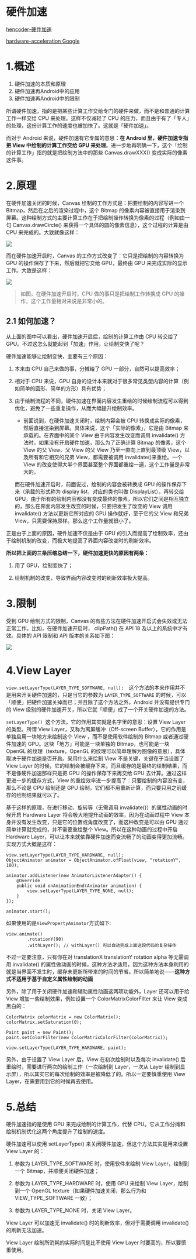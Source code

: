 # 硬件加速

[hencoder-硬件加速](http://hencoder.com/ui-1-8/)

[hardware-acceleration Google](https://developer.android.google.cn/guide/topics/graphics/hardware-accel.html)

# 1.概述
1. 硬件加速的本质和原理
2. 硬件加速再Android中的应用
3. 硬件加速再Android中的限制

所谓硬件加速，指的是把某些计算工作交给专门的硬件来做，而不是和普通的计算工作一样交给 CPU 来处理。这样不仅减轻了 CPU 的压力，而且由于有了「专人」的处理，这份计算工作的速度也被加快了。这就是「硬件加速」。

而对于 Android 来说，硬件加速有它专属的意思：**在 Android 里，硬件加速专指把 View 中绘制的计算工作交给 GPU 来处理**。进一步地再明确一下，这个「绘制的计算工作」指的就是把绘制方法中的那些  Canvas.drawXXX() 变成实际的像素这件事。

# 2.原理

在硬件加速关闭的时候，Canvas 绘制的工作方式是：把要绘制的内容写进一个 Bitmap，然后在之后的渲染过程中，这个 Bitmap 的像素内容被直接用于渲染到屏幕。这种绘制方式的主要计算工作在于把绘制操作转换为像素的过程（例如由一句 Canvas.drawCircle() 来获得一个具体的圆的像素信息），这个过程的计算是由 CPU 来完成的。大致就像这样：

![](https://ws3.sinaimg.cn/large/006tKfTcly1fjmybsw31fj30nb0iywfq.jpg)

而在硬件加速开启时，Canvas 的工作方式改变了：它只是把绘制的内容转换为 GPU 的操作保存了下来，然后就把它交给 GPU，最终由 GPU 来完成实际的显示工作。大致是这样：


![](https://ws3.sinaimg.cn/large/006tKfTcly1fjmygtwiutj30nb0o2ta8.jpg)

>如图，在硬件加速开启时，CPU 做的事只是把绘制工作转换成 GPU 的操作，这个工作量相对来说是非常小的。

## 2.1 如何加速？

从上面的图中可以看出，硬件加速开启后，绘制的计算工作由 CPU 转交给了 GPU。不过这怎么就能起到「加速」作用，让绘制变快了呢？

硬件加速能够让绘制变快，主要有三个原因：

1. 本来由 CPU 自己来做的事，分摊给了 GPU 一部分，自然可以提高效率；

2. 相对于 CPU 来说，GPU 自身的设计本来就对于很多常见类型内容的计算（例如简单的圆形、简单的方形）具有优势；

3. 由于绘制流程的不同，硬件加速在界面内容发生重绘的时候绘制流程可以得到优化，避免了一些重复操作，从而大幅提升绘制效率。

	- 前面说到，在硬件加速关闭时，绘制内容会被 CPU 转换成实际的像素，然后直接渲染到屏幕。具体来说，这个「实际的像素」，它是由 Bitmap 来承载的。在界面中的某个 View 由于内容发生改变而调用  invalidate() 方法时，如果没有开启硬件加速，那么为了正确计算 Bitmap 的像素，这个 View 的父 View、父 View 的父 View 乃至一直向上直到最顶级 View，以及所有和它相交的兄弟 View，都需要被调用  invalidate()来重绘。一个 View 的改变使得大半个界面甚至整个界面都重绘一遍，这个工作量是非常大的。

	而在硬件加速开启时，前面说过，绘制的内容会被转换成 GPU 的操作保存下来（承载的形式称为 display list，对应的类也叫做 DisplayList），再转交给 GPU。由于所有的绘制内容都没有变成最终的像素，所以它们之间是相互独立的，那么在界面内容发生改变的时候，只要把发生了改变的 View 调用 invalidate() 方法以更新它所对应的 GPU 操作就好，至于它的父 View 和兄弟 View，只需要保持原样。那么这个工作量就很小了。

正是由于上面的原因，硬件加速不仅是由于 GPU 的引入而提高了绘制效率，还由于绘制机制的改变，而极大地提高了界面内容改变时的刷新效率。

**所以把上面的三条压缩总结一下，硬件加速更快的原因有两条：**

1. 用了 GPU，绘制变快了；

2. 绘制机制的改变，导致界面内容改变时的刷新效率极大提高。


# 3.限制

受到 GPU 绘制方式的限制，Canvas 的有些方法在硬件加速开启式会失效或无法正常工作。比如，在硬件加速开启时， clipPath() 在 API 18 及以上的系统中才有效。具体的 API 限制和 API 版本的关系如下图：

![](https://ws2.sinaimg.cn/large/006tKfTcly1fjn0huxdm5j30lr0q0n25.jpg)

# 4.View Layer

`view.setLayerType(LAYER_TYPE_SOFTWARE, null);  `这个方法的本来作用并不是用来开关硬件加速的，只是当它的参数为 `LAYER_TYPE_SOFTWARE` 的时候，可以「顺便」把硬件加速关掉而已；并且除了这个方法之外，Android 并没有提供专门的 View 级别的硬件加速开关，所以它就「顺便」成了一个开关硬件加速的方法。


`setLayerType() `这个方法，它的作用其实就是名字里的意思：设置 View Layer 的类型。所谓 View Layer，又称为离屏缓冲（Off-screen Buffer），它的作用是单独启用一块地方来绘制这个 View ，而不是使用软件绘制的 Bitmap 或者通过硬件加速的 GPU。这块「地方」可能是一块单独的 Bitmap，也可能是一块 OpenGL 的纹理（texture，OpenGL 的纹理可以简单理解为图像的意思），具体取决于硬件加速是否开启。采用什么来绘制 View 不是关键，关键在于当设置了 View Layer 的时候，它的绘制会被缓存下来，而且缓存的是最终的绘制结果，而不是像硬件加速那样只是把 GPU 的操作保存下来再交给 GPU 去计算。通过这样更进一步的缓存方式，View 的重绘效率进一步提高了：只要绘制的内容没有变，那么不论是 CPU 绘制还是 GPU 绘制，它们都不用重新计算，而只要只用之前缓存的绘制结果就可以了。


基于这样的原理，在进行移动、旋转等（无需调用 invalidate()）的属性动画的时候开启 Hardware Layer 将会极大地提升动画的效率，因为在动画过程中 View 本身并没有发生改变，只是它的位置或角度改变了，而这种改变是可以由 GPU 通过简单计算就完成的，并不需要重绘整个 View。所以在这种动画的过程中开启 Hardware Layer，可以让本来就依靠硬件加速而变流畅了的动画变得更加流畅。实现方式大概是这样：

	
	view.setLayerType(LAYER_TYPE_HARDWARE, null);  
	ObjectAnimator animator = ObjectAnimator.ofFloat(view, "rotationY", 180);
	
	animator.addListener(new AnimatorListenerAdapter() {  
	    @Override
	    public void onAnimationEnd(Animator animation) {
	        view.setLayerType(LAYER_TYPE_NONE, null);
	    }
	});
	
	animator.start(); 

如果使用的是`ViewPropertyAnimator`方式如下:

	view.animate()  
	        .rotationY(90)
	        .withLayer(); // withLayer() 可以自动完成上面这段代码的复杂操作


不过一定要注意，只有你在对 translationX translationY rotation alpha 等无需调用 invalidate() 的属性做动画的时候，这种方法才适用，因为这种方法本身利用的就是当界面不发生时，缓存未更新所带来的时间的节省。所以简单地说——**这种方式不适用于基于自定义属性绘制的动画**

另外，除了用于关闭硬件加速和辅助属性动画这两项功能外，Layer 还可以用于给 View 增加一些绘制效果，例如设置一个 ColorMatrixColorFilter 来让 View 变成黑白的：


	ColorMatrix colorMatrix = new ColorMatrix();  
	colorMatrix.setSaturation(0);
	
	Paint paint = new Paint();  
	paint.setColorFilter(new ColorMatrixColorFilter(colorMatrix));
	
	view.setLayerType(LAYER_TYPE_HARDWARE, paint);  

另外，由于设置了 View Layer 后，View 在初次绘制时以及每次 invalidate() 后重绘时，需要进行两次的绘制工作（一次绘制到 Layer，一次从 Layer 绘制到显示屏），所以其实它的每次绘制的效率是被降低了的。所以一定要慎重使用 View Layer，在需要用到它的时候再去使用。

# 5.总结

硬件加速指的是使用 GPU 来完成绘制的计算工作，代替 CPU。它从工作分摊和绘制机制优化这两个角度提升了绘制的速度。

硬件加速可以使用 setLayerType() 来关闭硬件加速，但这个方法其实是用来设置 View Layer 的：

1. 参数为 LAYER_TYPE_SOFTWARE 时，使用软件来绘制 View Layer，绘制到一个 Bitmap，并顺便关闭硬件加速；

2. 参数为 LAYER_TYPE_HARDWARE 时，使用 GPU 来绘制 View Layer，绘制到一个 OpenGL texture（如果硬件加速关闭，那么行为和 VIEW_TYPE_SOFTWARE 一致）；

3. 参数为 LAYER_TYPE_NONE 时，关闭 View Layer。


View Layer 可以加速无 invalidate() 时的刷新效率，但对于需要调用 invalidate() 的刷新无法加速。

View Layer 绘制所消耗的实际时间是比不使用 View Layer 时要高的，所以要慎重使用。